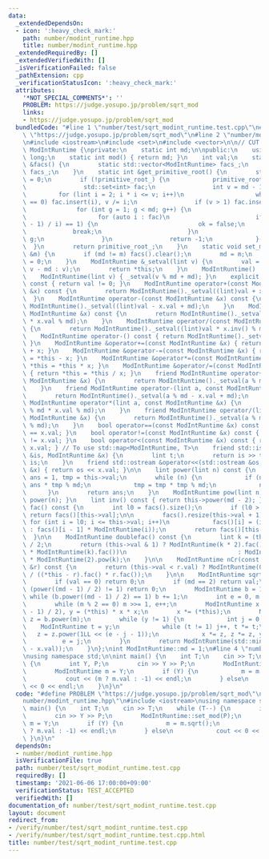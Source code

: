 ```yaml
---
data:
  _extendedDependsOn:
  - icon: ':heavy_check_mark:'
    path: number/modint_runtime.hpp
    title: number/modint_runtime.hpp
  _extendedRequiredBy: []
  _extendedVerifiedWith: []
  _isVerificationFailed: false
  _pathExtension: cpp
  _verificationStatusIcon: ':heavy_check_mark:'
  attributes:
    '*NOT_SPECIAL_COMMENTS*': ''
    PROBLEM: https://judge.yosupo.jp/problem/sqrt_mod
    links:
    - https://judge.yosupo.jp/problem/sqrt_mod
  bundledCode: "#line 1 \"number/test/sqrt_modint_runtime.test.cpp\"\n#define PROBLEM\
    \ \"https://judge.yosupo.jp/problem/sqrt_mod\"\n#line 2 \"number/modint_runtime.hpp\"\
    \n#include <iostream>\n#include <set>\n#include <vector>\n\n// CUT begin\nstruct\
    \ ModIntRuntime {\nprivate:\n    static int md;\n\npublic:\n    using lint = long\
    \ long;\n    static int mod() { return md; }\n    int val;\n    static std::vector<ModIntRuntime>\
    \ &facs() {\n        static std::vector<ModIntRuntime> facs_;\n        return\
    \ facs_;\n    }\n    static int &get_primitive_root() {\n        static int primitive_root_\
    \ = 0;\n        if (!primitive_root_) {\n            primitive_root_ = [&]() {\n\
    \                std::set<int> fac;\n                int v = md - 1;\n       \
    \         for (lint i = 2; i * i <= v; i++)\n                    while (v % i\
    \ == 0) fac.insert(i), v /= i;\n                if (v > 1) fac.insert(v);\n  \
    \              for (int g = 1; g < md; g++) {\n                    bool ok = true;\n\
    \                    for (auto i : fac)\n                        if (ModIntRuntime(g).power((md\
    \ - 1) / i) == 1) {\n                            ok = false;\n               \
    \             break;\n                        }\n                    if (ok) return\
    \ g;\n                }\n                return -1;\n            }();\n      \
    \  }\n        return primitive_root_;\n    }\n    static void set_mod(const int\
    \ &m) {\n        if (md != m) facs().clear();\n        md = m;\n        get_primitive_root()\
    \ = 0;\n    }\n    ModIntRuntime &_setval(lint v) {\n        val = (v >= md ?\
    \ v - md : v);\n        return *this;\n    }\n    ModIntRuntime() : val(0) {}\n\
    \    ModIntRuntime(lint v) { _setval(v % md + md); }\n    explicit operator bool()\
    \ const { return val != 0; }\n    ModIntRuntime operator+(const ModIntRuntime\
    \ &x) const {\n        return ModIntRuntime()._setval((lint)val + x.val);\n  \
    \  }\n    ModIntRuntime operator-(const ModIntRuntime &x) const {\n        return\
    \ ModIntRuntime()._setval((lint)val - x.val + md);\n    }\n    ModIntRuntime operator*(const\
    \ ModIntRuntime &x) const {\n        return ModIntRuntime()._setval((lint)val\
    \ * x.val % md);\n    }\n    ModIntRuntime operator/(const ModIntRuntime &x) const\
    \ {\n        return ModIntRuntime()._setval((lint)val * x.inv() % md);\n    }\n\
    \    ModIntRuntime operator-() const { return ModIntRuntime()._setval(md - val);\
    \ }\n    ModIntRuntime &operator+=(const ModIntRuntime &x) { return *this = *this\
    \ + x; }\n    ModIntRuntime &operator-=(const ModIntRuntime &x) { return *this\
    \ = *this - x; }\n    ModIntRuntime &operator*=(const ModIntRuntime &x) { return\
    \ *this = *this * x; }\n    ModIntRuntime &operator/=(const ModIntRuntime &x)\
    \ { return *this = *this / x; }\n    friend ModIntRuntime operator+(lint a, const\
    \ ModIntRuntime &x) {\n        return ModIntRuntime()._setval(a % md + x.val);\n\
    \    }\n    friend ModIntRuntime operator-(lint a, const ModIntRuntime &x) {\n\
    \        return ModIntRuntime()._setval(a % md - x.val + md);\n    }\n    friend\
    \ ModIntRuntime operator*(lint a, const ModIntRuntime &x) {\n        return ModIntRuntime()._setval(a\
    \ % md * x.val % md);\n    }\n    friend ModIntRuntime operator/(lint a, const\
    \ ModIntRuntime &x) {\n        return ModIntRuntime()._setval(a % md * x.inv()\
    \ % md);\n    }\n    bool operator==(const ModIntRuntime &x) const { return val\
    \ == x.val; }\n    bool operator!=(const ModIntRuntime &x) const { return val\
    \ != x.val; }\n    bool operator<(const ModIntRuntime &x) const { return val <\
    \ x.val; } // To use std::map<ModIntRuntime, T>\n    friend std::istream &operator>>(std::istream\
    \ &is, ModIntRuntime &x) {\n        lint t;\n        return is >> t, x = ModIntRuntime(t),\
    \ is;\n    }\n    friend std::ostream &operator<<(std::ostream &os, const ModIntRuntime\
    \ &x) { return os << x.val; }\n\n    lint power(lint n) const {\n        lint\
    \ ans = 1, tmp = this->val;\n        while (n) {\n            if (n & 1) ans =\
    \ ans * tmp % md;\n            tmp = tmp * tmp % md;\n            n /= 2;\n  \
    \      }\n        return ans;\n    }\n    ModIntRuntime pow(lint n) const { return\
    \ power(n); }\n    lint inv() const { return this->power(md - 2); }\n\n    ModIntRuntime\
    \ fac() const {\n        int l0 = facs().size();\n        if (l0 > this->val)\
    \ return facs()[this->val];\n\n        facs().resize(this->val + 1);\n       \
    \ for (int i = l0; i <= this->val; i++)\n            facs()[i] = (i == 0 ? ModIntRuntime(1)\
    \ : facs()[i - 1] * ModIntRuntime(i));\n        return facs()[this->val];\n  \
    \  }\n\n    ModIntRuntime doublefac() const {\n        lint k = (this->val + 1)\
    \ / 2;\n        return (this->val & 1) ? ModIntRuntime(k * 2).fac() / (ModIntRuntime(2).pow(k)\
    \ * ModIntRuntime(k).fac())\n                               : ModIntRuntime(k).fac()\
    \ * ModIntRuntime(2).pow(k);\n    }\n\n    ModIntRuntime nCr(const ModIntRuntime\
    \ &r) const {\n        return (this->val < r.val) ? ModIntRuntime(0) : this->fac()\
    \ / ((*this - r).fac() * r.fac());\n    }\n\n    ModIntRuntime sqrt() const {\n\
    \        if (val == 0) return 0;\n        if (md == 2) return val;\n        if\
    \ (power((md - 1) / 2) != 1) return 0;\n        ModIntRuntime b = 1;\n       \
    \ while (b.power((md - 1) / 2) == 1) b += 1;\n        int e = 0, m = md - 1;\n\
    \        while (m % 2 == 0) m >>= 1, e++;\n        ModIntRuntime x = power((m\
    \ - 1) / 2), y = (*this) * x * x;\n        x *= (*this);\n        ModIntRuntime\
    \ z = b.power(m);\n        while (y != 1) {\n            int j = 0;\n        \
    \    ModIntRuntime t = y;\n            while (t != 1) j++, t *= t;\n         \
    \   z = z.power(1LL << (e - j - 1));\n            x *= z, z *= z, y *= z;\n  \
    \          e = j;\n        }\n        return ModIntRuntime(std::min(x.val, md\
    \ - x.val));\n    }\n};\nint ModIntRuntime::md = 1;\n#line 4 \"number/test/sqrt_modint_runtime.test.cpp\"\
    \nusing namespace std;\n\nint main() {\n    int T;\n    cin >> T;\n    while (T--)\
    \ {\n        int Y, P;\n        cin >> Y >> P;\n        ModIntRuntime::set_mod(P);\n\
    \        ModIntRuntime m = Y;\n        if (Y) {\n            m = m.sqrt();\n \
    \           cout << (m ? m.val : -1) << endl;\n        } else\n            cout\
    \ << 0 << endl;\n    }\n}\n"
  code: "#define PROBLEM \"https://judge.yosupo.jp/problem/sqrt_mod\"\n#include \"\
    number/modint_runtime.hpp\"\n#include <iostream>\nusing namespace std;\n\nint\
    \ main() {\n    int T;\n    cin >> T;\n    while (T--) {\n        int Y, P;\n\
    \        cin >> Y >> P;\n        ModIntRuntime::set_mod(P);\n        ModIntRuntime\
    \ m = Y;\n        if (Y) {\n            m = m.sqrt();\n            cout << (m\
    \ ? m.val : -1) << endl;\n        } else\n            cout << 0 << endl;\n   \
    \ }\n}\n"
  dependsOn:
  - number/modint_runtime.hpp
  isVerificationFile: true
  path: number/test/sqrt_modint_runtime.test.cpp
  requiredBy: []
  timestamp: '2021-06-06 17:00:00+09:00'
  verificationStatus: TEST_ACCEPTED
  verifiedWith: []
documentation_of: number/test/sqrt_modint_runtime.test.cpp
layout: document
redirect_from:
- /verify/number/test/sqrt_modint_runtime.test.cpp
- /verify/number/test/sqrt_modint_runtime.test.cpp.html
title: number/test/sqrt_modint_runtime.test.cpp
---
```

